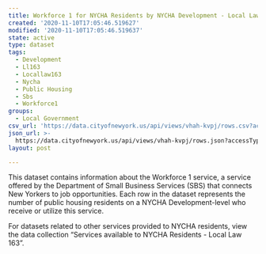 ```yaml
---
title: Workforce 1 for NYCHA Residents by NYCHA Development - Local Law 163
created: '2020-11-10T17:05:46.519627'
modified: '2020-11-10T17:05:46.519637'
state: active
type: dataset
tags:
  - Development
  - Ll163
  - Locallaw163
  - Nycha
  - Public Housing
  - Sbs
  - Workforce1
groups:
  - Local Government
csv_url: 'https://data.cityofnewyork.us/api/views/vhah-kvpj/rows.csv?accessType=DOWNLOAD'
json_url: >-
  https://data.cityofnewyork.us/api/views/vhah-kvpj/rows.json?accessType=DOWNLOAD
layout: post

---
```

This dataset contains information about the Workforce 1 service, a service offered by the Department of Small Business Services (SBS) that connects New Yorkers to job opportunities. Each row in the dataset represents the number of public housing residents on a NYCHA Development-level who receive or utilize this service.

For datasets related to other services provided to NYCHA residents, view the data collection “Services available to NYCHA Residents - Local Law 163”.
